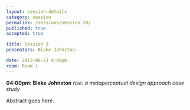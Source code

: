 ```yaml
---
layout: session-details
category: session
permalink: /sessions/session-20/
published: true
accepted: true

title: Session 9
presenters: Blake Johnston

date: 2013-06-21 4:00pm
room: Room 1
---
```


**04:00pm: Blake Johnston**
_rise: a metaperceptual design approach case study_

Abstract goes here.
